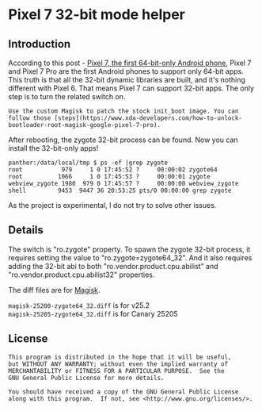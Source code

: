 # Pixel 7 32-bit mode helper

## Introduction

According to this post - [Pixel 7, the first 64-bit-only Android phone](https://android-developers.googleblog.com/2022/10/64-bit-only-devices.html), Pixel 7 and Pixel 7 Pro are the first Android phones to support only 64-bit apps. This truth is that all the 32-bit dynamic libraries are built, and it's nothing different with Pixel 6. That means Pixel 7 can support 32-bit apps. The only step is to turn the related switch on.

    Use the custom Magisk to patch the stock init_boot image. You can follow those [steps](https://www.xda-developers.com/how-to-unlock-bootloader-root-magisk-google-pixel-7-pro).

After rebooting, the zygote 32-bit process can be found. Now you can install the 32-bit-only apps!

    panther:/data/local/tmp $ ps -ef |grep zygote
    root           979     1 0 17:45:52 ?     00:00:02 zygote64
    root          1066     1 0 17:45:53 ?     00:00:01 zygote
    webview_zygote 1980  979 0 17:45:57 ?     00:00:00 webview_zygote
    shell         9453  9447 36 20:53:25 pts/0 00:00:00 grep zygote

As the project is experimental, I do not try to solve other issues. 

## Details

The switch is "ro.zygote" property. To spawn the zygote 32-bit process, it requires setting the value to "ro.zygote=zygote64_32". And it also requires adding the 32-bit abi to both "ro.vendor.product.cpu.abilist" and "ro.vendor.product.cpu.abilist32" properties.

The diff files are for [Magisk](https://github.com/topjohnwu/Magisk).

`magisk-25200-zygote64_32.diff` is for v25.2  
`magisk-25205-zygote64_32.diff` is for Canary 25205

## License

    This program is distributed in the hope that it will be useful,
    but WITHOUT ANY WARRANTY; without even the implied warranty of
    MERCHANTABILITY or FITNESS FOR A PARTICULAR PURPOSE.  See the
    GNU General Public License for more details.

    You should have received a copy of the GNU General Public License
    along with this program.  If not, see <http://www.gnu.org/licenses/>.
